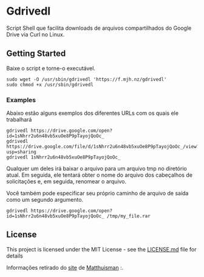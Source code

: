 # Gdrivedl

Script Shell que facilita downloads de arquivos compartilhados do Google Drive via Curl no Linux.

## Getting Started

Baixe o script e torne-o executável.
```
sudo wget -O /usr/sbin/gdrivedl 'https://f.mjh.nz/gdrivedl'
sudo chmod +x /usr/sbin/gdrivedl
```

### Examples

Abaixo estão alguns exemplos dos diferentes URLs com os quais ele trabalhará
```
gdrivedl https://drive.google.com/open?id=1sNhrr2u6n48vb5xuOe8P9pTayojQoOc_
gdrivedl https://drive.google.com/file/d/1sNhrr2u6n48vb5xuOe8P9pTayojQoOc_/view?usp=sharing
gdrivedl 1sNhrr2u6n48vb5xuOe8P9pTayojQoOc_
```
Qualquer um deles irá baixar o arquivo para um arquivo tmp no diretório atual. 
Em seguida, ele tentará obter o nome do arquivo dos cabeçalhos de solicitações e, em seguida, renomear o arquivo. 

Você também pode especificar seu próprio caminho de arquivo de saída como um segundo argumento.
```
gdrivedl https://drive.google.com/open?id=1sNhrr2u6n48vb5xuOe8P9pTayojQoOc_ /tmp/my_file.rar
```
## License

This project is licensed under the MIT License - see the [LICENSE.md](LICENSE.md) file for details

Informações retirado do [site](https://www.matthuisman.nz/2019/01/download-google-drive-files-wget-curl.html) de [Matthuisman](https://github.com/matthuisman)
:.
